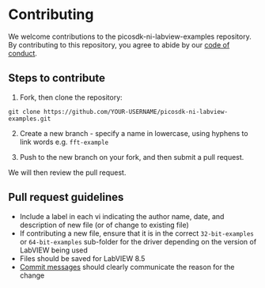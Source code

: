 # Contributing

We welcome contributions to the picosdk-ni-labview-examples repository. By contributing to this repository, you agree to abide by our [code of conduct](CODE_OF_CONDUCT.md).

## Steps to contribute

1. Fork, then clone the repository:

```
git clone https://github.com/YOUR-USERNAME/picosdk-ni-labview-examples.git
```

2. Create a new branch - specify a name in lowercase, using hyphens to link words e.g. `fft-example`

3. Push to the new branch on your fork, and then submit a pull request.

We will then review the pull request.

## Pull request guidelines

* Include a label in each vi indicating the author name, date, and description of new file (or of change to existing file)
* If contributing a new file, ensure that it is in the correct `32-bit-examples` or `64-bit-examples` sub-folder for the driver depending on the version of LabVIEW being used
* Files should be saved for LabVIEW 8.5
* [Commit messages](https://chris.beams.io/posts/git-commit/#seven-rules) should clearly communicate the reason for the change
